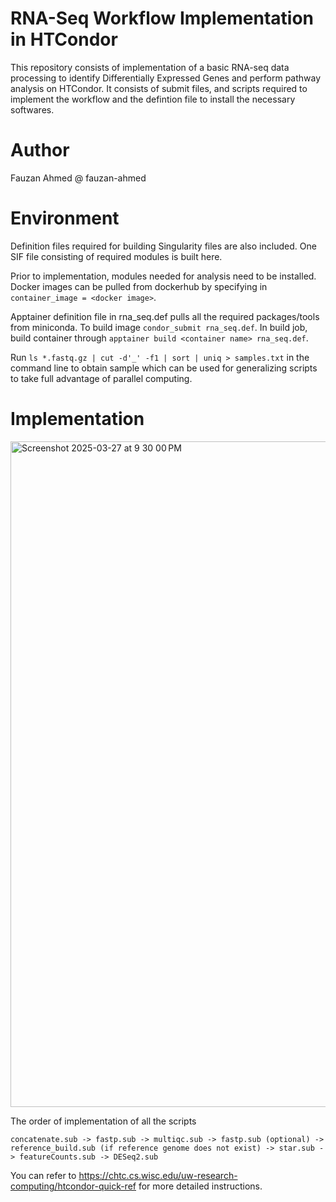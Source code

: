 # RNA-Seq Workflow Implementation in HTCondor
This repository consists of implementation of a basic RNA-seq data processing to identify Differentially Expressed Genes and perform pathway analysis on HTCondor. It consists of submit files, and scripts required to implement the workflow and the defintion file to install the necessary softwares. 

# Author
Fauzan Ahmed @ fauzan-ahmed

# Environment 
Definition files required for building Singularity files are also included. One SIF file consisting of required modules is built here. 

Prior to implementation, modules needed for analysis need to be installed. Docker images can be pulled from dockerhub by specifying in `container_image = <docker image>`.

Apptainer definition file in rna_seq.def pulls all the required packages/tools from miniconda. To build image `condor_submit rna_seq.def`. In build job, build container through `apptainer build <container name> rna_seq.def`.

Run `ls *.fastq.gz | cut -d'_' -f1 | sort | uniq > samples.txt` in the command line to obtain sample which can be used for generalizing scripts to take full advantage of parallel computing. 


# Implementation

<img width="1065" alt="Screenshot 2025-03-27 at 9 30 00 PM" src="https://github.com/user-attachments/assets/a29ffa1a-5b85-45c1-9eb8-0048e708e24c" />

The order of implementation of all the scripts

`concatenate.sub -> fastp.sub -> multiqc.sub -> fastp.sub (optional) -> reference_build.sub (if reference genome does not exist) -> star.sub -> featureCounts.sub -> DESeq2.sub`

You can refer to https://chtc.cs.wisc.edu/uw-research-computing/htcondor-quick-ref for more detailed instructions. 
